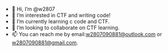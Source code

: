 - 👋 Hi, I’m @w2807
- 👀 I’m interested in CTF and writing code!
- 🌱 I’m currently learning c code and CTF.
- 💞️ I’m looking to collaborate on CTF learning.
- 📫 You can reach me by email:w2807090881@outlook.com or w2807090881@gmail.com.

<!---
w2807/w2807 is a ✨ special ✨ repository because its `README.md` (this file) appears on your GitHub profile.
You can click the Preview link to take a look at your changes.
--->

